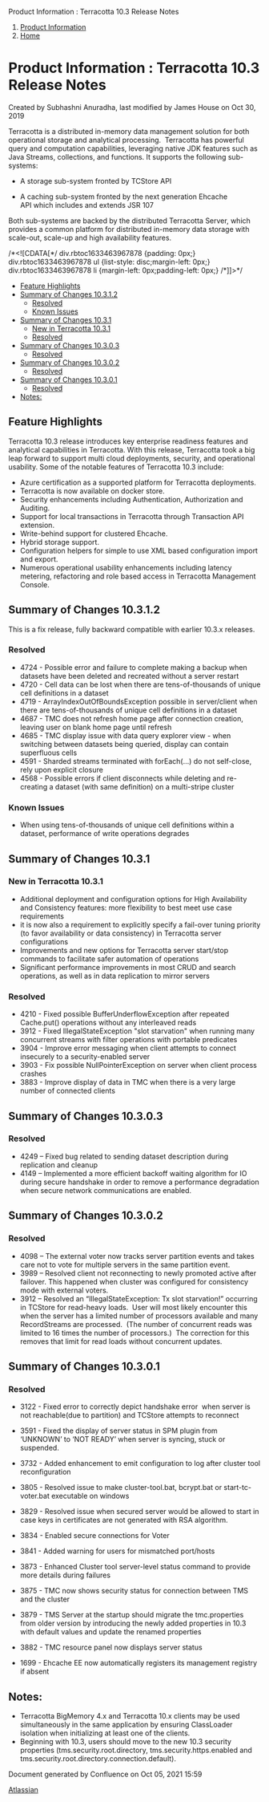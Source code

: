 Product Information : Terracotta 10.3 Release Notes  

1.  [Product Information](index.html)
2.  [Home](Home.html)

Product Information : Terracotta 10.3 Release Notes
===================================================

Created by Subhashni Anuradha, last modified by James House on Oct 30, 2019

Terracotta is a distributed in-memory data management solution for both operational storage and analytical processing.  Terracotta has powerful query and computation capabilities, leveraging native JDK features such as Java Streams, collections, and functions. It supports the following sub-systems:

*   A storage sub-system fronted by TCStore API
    
*   A caching sub-system fronted by the next generation Ehcache API which includes and extends JSR 107
    

Both sub-systems are backed by the distributed Terracotta Server, which provides a common platform for distributed in-memory data storage with scale-out, scale-up and high availability features.

/\*<!\[CDATA\[\*/ div.rbtoc1633463967878 {padding: 0px;} div.rbtoc1633463967878 ul {list-style: disc;margin-left: 0px;} div.rbtoc1633463967878 li {margin-left: 0px;padding-left: 0px;} /\*\]\]>\*/

*   [Feature Highlights](#Terracotta10.3ReleaseNotes-FeatureHighlights)
*   [Summary of Changes 10.3.1.2](#Terracotta10.3ReleaseNotes-SummaryofChanges10.3.1.2)
    *   [Resolved](#Terracotta10.3ReleaseNotes-Resolved)
    *   [Known Issues](#Terracotta10.3ReleaseNotes-KnownIssues)
*   [Summary of Changes 10.3.1](#Terracotta10.3ReleaseNotes-SummaryofChanges10.3.1)
    *   [New in Terracotta 10.3.1](#Terracotta10.3ReleaseNotes-NewinTerracotta10.3.1)
    *   [Resolved](#Terracotta10.3ReleaseNotes-Resolved.1)
*   [Summary of Changes 10.3.0.3](#Terracotta10.3ReleaseNotes-SummaryofChanges10.3.0.3)
    *   [Resolved](#Terracotta10.3ReleaseNotes-Resolved.2)
*   [Summary of Changes 10.3.0.2](#Terracotta10.3ReleaseNotes-SummaryofChanges10.3.0.2)
    *   [Resolved](#Terracotta10.3ReleaseNotes-Resolved.3)
*   [Summary of Changes 10.3.0.1](#Terracotta10.3ReleaseNotes-SummaryofChanges10.3.0.1)
    *   [Resolved](#Terracotta10.3ReleaseNotes-Resolved.4)
*   [Notes:](#Terracotta10.3ReleaseNotes-Notes:)

Feature Highlights
------------------

Terracotta 10.3 release introduces key enterprise readiness features and analytical capabilities in Terracotta. With this release, Terracotta took a big leap forward to support multi cloud deployments, security, and operational usability. Some of the notable features of Terracotta 10.3 include:

*   Azure certification as a supported platform for Terracotta deployments.
*   Terracotta is now available on docker store.
*   Security enhancements including Authentication, Authorization and Auditing.
*   Support for local transactions in Terracotta through Transaction API extension.
*   Write-behind support for clustered Ehcache.
*   Hybrid storage support.
*   Configuration helpers for simple to use XML based configuration import and export.
*   Numerous operational usability enhancements including latency metering, refactoring and role based access in Terracotta Management Console.
    

Summary of Changes 10.3.1.2
---------------------------

This is a fix release, fully backward compatible with earlier 10.3.x releases.

### Resolved

*   4724 - Possible error and failure to complete making a backup when datasets have been deleted and recreated without a server restart
*   4720 - Cell data can be lost when there are tens-of-thousands of unique cell definitions in a dataset
*   4719 - ArrayIndexOutOfBoundsException possible in server/client when there are tens-of-thousands of unique cell definitions in a dataset
*   4687 - TMC does not refresh home page after connection creation, leaving user on blank home page until refresh
*   4685 - TMC display issue with data query explorer view - when switching between datasets being queried, display can contain superfluous cells
*   4591 - Sharded streams terminated with forEach(...) do not self-close, rely upon explicit closure
*   4568 - Possible errors if client disconnects while deleting and re-creating a dataset (with same definition) on a multi-stripe cluster

  

### Known Issues

*   When using tens-of-thousands of unique cell definitions within a dataset, performance of write operations degrades

Summary of Changes 10.3.1
-------------------------

### New in Terracotta 10.3.1

*   Additional deployment and configuration options for High Availability and Consistency features: more flexibility to best meet use case requirements
*   it is now also a requirement to explicitly specify a fail-over tuning priority (to favor availability or data consistency) in Terracotta server configurations
*   Improvements and new options for Terracotta server start/stop commands to facilitate safer automation of operations
*   Significant performance improvements in most CRUD and search operations, as well as in data replication to mirror servers

### Resolved

*   4210 - Fixed possible BufferUnderflowException after repeated Cache.put() operations without any interleaved reads
*   3912 - Fixed IllegalStateException "slot starvation" when running many concurrent streams with filter operations with portable predicates
*   3904 - Improve error messaging when client attempts to connect insecurely to a security-enabled server
*   3903 - Fix possible NullPointerException on server when client process crashes
*   3883 - Improve display of data in TMC when there is a very large number of connected clients

Summary of Changes 10.3.0.3
---------------------------

### Resolved

*   4249 – Fixed bug related to sending dataset description during replication and cleanup
*   4149 – Implemented a more efficient backoff waiting algorithm for IO during secure handshake in order to remove a performance degradation when secure network communications are enabled.

Summary of Changes 10.3.0.2
---------------------------

### Resolved

*   4098 – The external voter now tracks server partition events and takes care not to vote for multiple servers in the same partition event.
*   3989 – Resolved client not reconnecting to newly promoted active after failover. This happened when cluster was configured for consistency mode with external voters.
*   3912 – Resolved an “IllegalStateException: Tx slot starvation!” occurring in TCStore for read-heavy loads.  User will most likely encounter this when the server has a limited number of processors available and many RecordStreams are processed.  (The number of concurrent reads was limited to 16 times the number of processors.)  The correction for this removes that limit for read loads without concurrent updates.

Summary of Changes 10.3.0.1
---------------------------

### Resolved

*   3122 - Fixed error to correctly depict handshake error  when server is not reachable(due to partition) and TCStore attempts to reconnect
*   3591 - Fixed the display of server status in SPM plugin from ‘UNKNOWN’ to ‘NOT READY’ when server is syncing, stuck or suspended.
*   3732 - Added enhancement to emit configuration to log after cluster tool reconfiguration
*   3805 - Resolved issue to make cluster-tool.bat, bcrypt.bat or start-tc-voter.bat executable on windows
*   3829 - Resolved issue when secured server would be allowed to start in case keys in certificates are not generated with RSA algorithm.  
    
*   3834 - Enabled secure connections for Voter  
    
*   3841 - Added warning for users for mismatched port/hosts
*   3873 - Enhanced Cluster tool server-level status command to provide more details during failures
*   3875 - TMC now shows security status for connection between TMS and the cluster  
    
*   3879 - TMS Server at the startup should migrate the tmc.properties from older version by introducing the newly added properties in 10.3 with default values and update the renamed properties
*   3882 - TMC resource panel now displays server status
*   1699 - Ehcache EE now automatically registers its management registry if absent  
    

Notes:
------

*   Terracotta BigMemory 4.x and Terracotta 10.x clients may be used simultaneously in the same application by ensuring ClassLoader isolation when initializing at least one of the clients.
*   Beginning with 10.3, users should move to the new 10.3 security properties (tms.security.root.directory, tms.security.https.enabled and tms.security.root.directory.connection.default).

Document generated by Confluence on Oct 05, 2021 15:59

[Atlassian](http://www.atlassian.com/)